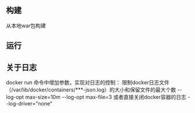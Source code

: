 ## 构建
从本地war包构建


## 运行


## 关于日志
docker run 命令中增加参数，实现对日志的控制：
限制docker日志文件（/var/lib/docker/containers/***-json.log）的大小和保留文件的最大个数
--log-opt max-size=10m
--log-opt max-file=3
或者直接关闭docker容器的日志
--log-driver="none"